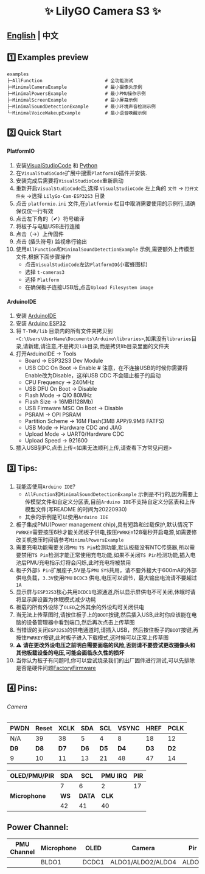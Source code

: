 


<h1 align = "center">✨ LilyGO Camera S3 ✨</h1>

## **[English](README.MD) | 中文**


## 1️⃣ Examples preview

```
examples
├─AllFunction                       # 全功能测试
├─MinimalCameraExample              # 最小摄像头示例
├─MinimalPowersExample              # 最小PMU操作示例
├─MinimalScreenExample              # 最小屏幕示例
├─MinimalSoundDetectionExample      # 最小环境声音检测示例
└─MinimalVoiceWakeupExample         # 最小语音唤醒示例
```


## 2️⃣ Quick Start

#### PlatformIO

1. 安装[VisualStudioCode](https://code.visualstudio.com/) 和 [Python](https://www.python.org/)
2. 在`VisualStudioCode`扩展中搜索`PlatformIO`插件并安装.
3. 安装完成后需要将`VisualStudioCode`重新启动
4. 重新开启`VisualStudioCode`后,选择 `VisualStudioCode` 左上角的 `文件` -> `打开文件夹` ->选择 `LilyGo-Cam-ESP32S3` 目录
5. 点击 `platformio.ini` 文件,在`platformio` 栏目中取消需要使用的示例行,请确保仅仅一行有效
6. 点击左下角的（✔）符号编译
7. 将板子与电脑USB进行连接
8. 点击（→）上传固件
9. 点击 (插头符号) 监视串行输出
10. 使用`AllFunction`和`MinimalSoundDetectionExample` 示例,需要额外上传模型文件,根据下面步骤操作
    - 点击`VisualStudioCode`左边`PlatformIO`(小蜜蜂图标)
    - 选择 `t-cameras3`
    - 选择 `Platform`
    - 在确保板子连接USB后,点击`Upload Filesystem image`

#### ArduinoIDE

1. 安装 [ArduinoIDE](https://www.arduino.cc/en/software)
2. 安装 [Arduino ESP32](https://docs.espressif.com/projects/arduino-esp32/en/latest/) 
3. 将 `T-TWR/lib` 目录内的所有文件夹拷贝到`<C:\Users\UserName\Documents\Arduino\libraries>`,如果没有`libraries`目录,请新建,请注意,不是拷贝`lib`目录,而是拷贝lib目录里面的文件夹
4. 打开ArduinoIDE -> Tools 
   - Board -> ESP32S3 Dev Module
   - USB CDC On Boot -> Enable   # 注意，在不连接USB的时候你需要将Enable改为Disable，这样USB CDC 不会阻止板子的启动
   - CPU Frequency -> 240MHz
   - USB DFU On Boot -> Disable
   - Flash Mode -> QIO 80MHz
   - Flash Size -> 16MB(128Mb)
   - USB Firmware MSC On Boot -> Disable
   - PSRAM -> OPI PSRAM
   - Partition Scheme -> 16M Flash(3MB APP/9.9MB FATFS)
   - USB Mode -> Hardware CDC and JIAG
   - Upload Mode -> UART0/Hardware CDC
   - Upload Speed -> 921600
5. 插入USB到PC,点击上传<如果无法顺利上传,请查看下方常见问题>


## 3️⃣ Tips:

1. 我能否使用`Arduino IDE`?
    - `AllFunction`和`MinimalSoundDetectionExample` 示例是不行的,因为需要上传模型文件和自定义分区表,目前`Arduino IDE`不支持自定义分区表和上传模型文件(写README 的时间为20220930)
    - 其余的示例是可以使用`Arduino IDE` 
2. 板子集成PMU(Power management chip),具有短路和过载保护,默认情况下`PWRKEY`需要按压6秒才能关闭板子供电,按压`PWRKEY`128毫秒开启电源,如需要修改关机按压时间请参考`MinimalPowersExample`
3. 需要充电功能需要关闭`PMU` `TS Pin`检测功能,默认板载没有NTC传感器,所以需要禁用`TS Pin`检测才能正常使用充电功能,如果不关闭`TS Pin`检测功能,插入电池后PMU充电指示灯将会闪烁,此时充电将被禁用
4. 板子外部`5 Pin`扩展座子,5V是与`PMU` `SYS`共用，请不要外接大于600mA的外部供电负载，`3.3V`使用`PMU` `DCDC3` 供电,电压可以调节，最大输出电流请不要超过 `1A`
5. 显示屏与`ESP32S3`核心共用`DCDC1`电源通道,所以显示屏供电不可关闭,休眠时请将显示屏设置为休眠模式减少功耗
6. 板载的所有外设除了`OLED`之外其余的外设均可关闭供电
7. 当无法上传草图时,请按住板子上的`BOOT`按键,然后插入USB,此时你应该能在电脑的设备管理器中看到端口,然后再次点击上传草图
8. 当错误的关闭`ESP32S3`的供电通道时,请插入USB，然后按住板子的`BOOT`按键,再按住`PWRKEY`按键,此时板子进入下载模式,这时候可以正常上传草图
9. ⚠ **请在更改外设电压之前明白需要面临的风险,否则请不要尝试更改摄像头和其他板载设备的电压,可能会面临永久性的损坏**
10. 当你认为板子有问题时,你可以尝试烧录我们的出厂固件进行测试,可以先排除是否是硬件问题[FactoryFirmware](./firmware/README.MD)



## 4️⃣ Pins:

###### Camera

| PWDN   | Reset  | XCLK   | SDA    | SCL    | VSYNC  | HREF   | PCLK   |
| ------ | ------ | ------ | ------ | ------ | ------ | ------ | ------ |
| N/A    | 39     | 38     | 5      | 4      | 8      | 18     | 12     |
| **D9** | **D8** | **D7** | **D6** | **D5** | **D4** | **D3** | **D2** |
| 9      | 10     | 11     | 13     | 21     | 48     | 47     | 14     |


| OLED/PMU/PIR   | SDA    | SCL      | PMU IRQ | PIR |
| -------------- | ------ | -------- | ------- | --- |
|                | 7      | 6        | 2       | 17  |
| **Microphone** | **WS** | **DATA** | **CLK** |     |
|                | 42     | 41       | 40      |     |

## Power Channel:

| PMU Channel | Microphone | OLED  | Camera            | Pir   |
| ----------- | ---------- | ----- | ----------------- | ----- |
|             | BLDO1      | DCDC1 | ALDO1/ALDO2/ALDO4 | ALDO3 |
